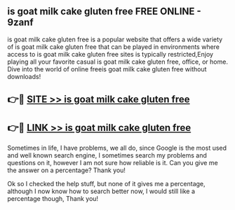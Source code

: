 ## is goat milk cake gluten free FREE ONLINE - 9zanf

is goat milk cake gluten free is a popular website that offers a wide variety of is goat milk cake gluten free that can be played in environments where access to is goat milk cake gluten free sites is typically restricted,Enjoy playing all your favorite casual is goat milk cake gluten free, office, or home. Dive into the world of online freeis goat milk cake gluten free without downloads!

## 👉🔴 [SITE >> is goat milk cake gluten free](http://news.freeplayer.one?title=is_goat_milk_cake_gluten_free&ref=FRRE)

## 👉🔴 [LINK >> is goat milk cake gluten free](http://news.freeplayer.one?title=is_goat_milk_cake_gluten_free&ref=FREE)

Sometimes in life, I have problems, we all do, since Google is the most used and well known search engine, I sometimes search my problems and questions on it, however I am not sure how reliable is it. Can you give me the answer on a percentage? Thank you!

Ok so I checked the help stuff, but none of it gives me a percentage, although I now know how to search better now, I would still like a percentage though, Thank you!